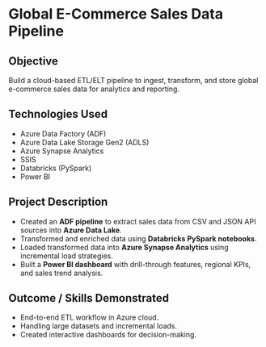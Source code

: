 # Global E-Commerce Sales Data Pipeline

## Objective
Build a cloud-based ETL/ELT pipeline to ingest, transform, and store global e-commerce sales data for analytics and reporting.

## Technologies Used
- Azure Data Factory (ADF)
- Azure Data Lake Storage Gen2 (ADLS)
- Azure Synapse Analytics
- SSIS
- Databricks (PySpark)
- Power BI

## Project Description
- Created an **ADF pipeline** to extract sales data from CSV and JSON API sources into **Azure Data Lake**.
- Transformed and enriched data using **Databricks PySpark notebooks**.
- Loaded transformed data into **Azure Synapse Analytics** using incremental load strategies.
- Built a **Power BI dashboard** with drill-through features, regional KPIs, and sales trend analysis.

## Outcome / Skills Demonstrated
- End-to-end ETL workflow in Azure cloud.
- Handling large datasets and incremental loads.
- Created interactive dashboards for decision-making.



